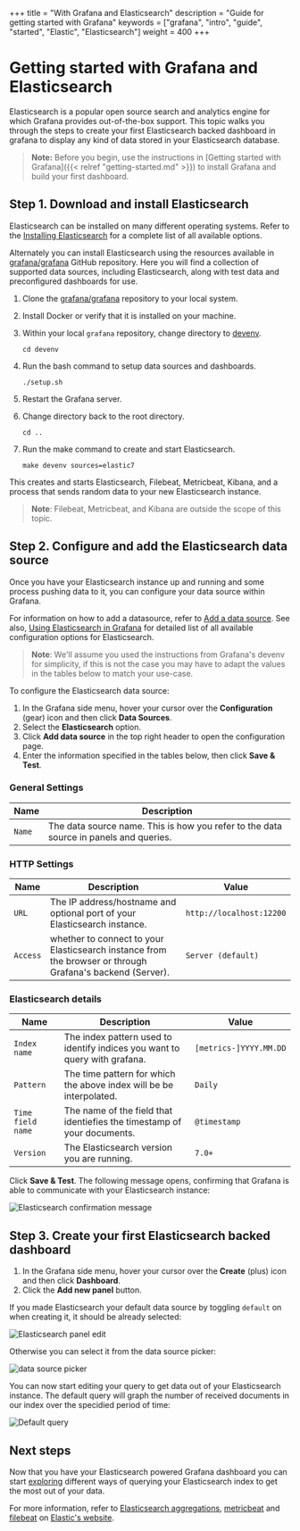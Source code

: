 +++
title = "With Grafana and Elasticsearch"
description = "Guide for getting started with Grafana"
keywords = ["grafana", "intro", "guide", "started", "Elastic", "Elasticsearch"]
weight = 400
+++

# Getting started with Grafana and Elasticsearch

Elasticsearch is a popular open source search and analytics engine for which Grafana provides out-of-the-box support. This topic walks you through the steps to create your first Elasticsearch backed dashboard in grafana to display any kind of data stored in your Elasticsearch database.

> **Note:** Before you begin, use the instructions in [Getting started with Grafana]({{< relref "getting-started.md" >}}) to install Grafana and build your first dashboard.

## Step 1. Download and install Elasticsearch

Elasticsearch can be installed on many different operating systems. Refer to the [Installing Elasticsearch](https://www.elastic.co/guide/en/elasticsearch/reference/current/install-elasticsearch.html) for a complete list of all available options.

Alternately you can install Elasticsearch using the resources available in [grafana/grafana](https://github.com/grafana/grafana) GitHub repository. Here you will find a collection of supported data sources, including Elasticsearch, along with test data and preconfigured dashboards for use.

1. Clone the [grafana/grafana](https://github.com/grafana/grafana/tree/master) repository to your local system.
1. Install Docker or verify that it is installed on your machine.

1. Within your local `grafana` repository, change directory to [devenv](https://github.com/grafana/grafana/tree/master/devenv).

   ```
   cd devenv
   ```

1. Run the bash command to setup data sources and dashboards.

   ```
   ./setup.sh
   ```

1. Restart the Grafana server.
1. Change directory back to the root directory.

   ```
   cd ..
   ```

1. Run the make command to create and start Elasticsearch.

   ```
   make devenv sources=elastic7
   ```

This creates and starts Elasticsearch, Filebeat, Metricbeat, Kibana, and a process that sends random data to your new Elasticsearch instance.

> **Note**: Filebeat, Metricbeat, and Kibana are outside the scope of this topic.

## Step 2. Configure and add the Elasticsearch data source

Once you have your Elasticsearch instance up and running and some process pushing data to it, you can configure your data source within Grafana.

For information on how to add a datasource, refer to [Add a data source](/docs/grafana/latest/datasources/add-a-data-source/).
See also, [Using Elasticsearch in Grafana](/docs/grafana/latest/datasources/elasticsearch/) for detailed list of all available configuration options for Elasticsearch.

> **Note**: We'll assume you used the instructions from Grafana's devenv for simplicity, if this is not the case you may have to adapt the values in the tables below to match your use-case.

To configure the Elasticsearch data source:

1. In the Grafana side menu, hover your cursor over the **Configuration** (gear) icon and then click **Data Sources**.
1. Select the **Elasticsearch** option.
1. Click **Add data source** in the top right header to open the configuration page.
1. Enter the information specified in the tables below, then click **Save & Test**.

### General Settings

| Name   | Description                                                                           |
| ------ | ------------------------------------------------------------------------------------- |
| `Name` | The data source name. This is how you refer to the data source in panels and queries. |

### HTTP Settings

| Name     | Description                                                                                               | Value                    |
| -------- | --------------------------------------------------------------------------------------------------------- | ------------------------ |
| `URL`    | The IP address/hostname and optional port of your Elasticsearch instance.                                 | `http://localhost:12200` |
| `Access` | whether to connect to your Elasticsearch instance from the browser or through Grafana's backend (Server). | `Server (default)`       |

### Elasticsearch details

| Name              | Description                                                                | Value                  |
| ----------------- | -------------------------------------------------------------------------- | ---------------------- |
| `Index name`      | The index pattern used to identify indices you want to query with grafana. | `[metrics-]YYYY.MM.DD` |
| `Pattern`         | The time pattern for which the above index will be be interpolated.        | `Daily`                |
| `Time field name` | The name of the field that identiefies the timestamp of your documents.    | `@timestamp`           |
| `Version`         | The Elasticsearch version you are running.                                 | `7.0+`                 |

Click **Save & Test**. The following message opens, confirming that Grafana is able to communicate with your Elasticsearch instance:

![Elasticsearch confirmation message](/img/docs/getting-started/elasticsearch/confirmation-7-4.png)

## Step 3. Create your first Elasticsearch backed dashboard

1. In the Grafana side menu, hover your cursor over the **Create** (plus) icon and then click **Dashboard**.
1. Click the **Add new panel** button.

If you made Elasticsearch your default data source by toggling `default` on when creating it, it should be already selected:

![Elasticsearch panel edit](/img/docs/getting-started/elasticsearch/panel-edit-7-4.png)

Otherwise you can select it from the data source picker:

![data source picker](/img/docs/getting-started/elasticsearch/datasource-picker-7-4.png)

You can now start editing your query to get data out of your Elasticsearch instance.
The default query will graph the number of received documents in our index over the specidied period of time:

![Default query](/img/docs/getting-started/elasticsearch/default-query-7-4.png)

## Next steps

Now that you have your Elasticsearch powered Grafana dashboard you can start [exploring](/docs/grafana/latest/explore/) different ways of querying your Elasticsearch index to get the most out of your data.

For more information, refer to [Elasticsearch aggregations](https://www.elastic.co/guide/en/elasticsearch/reference/current/search-aggregations.html), [metricbeat](https://www.elastic.co/beats/metricbeat) and [filebeat](https://www.elastic.co/beats/filebeat) on [Elastic's website](https://www.elastic.co).
